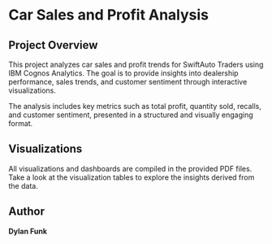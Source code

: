 # Car Sales and Profit Analysis

## Project Overview
This project analyzes car sales and profit trends for SwiftAuto Traders using IBM Cognos Analytics. The goal is to provide insights into dealership performance, sales trends, and customer sentiment through interactive visualizations.

The analysis includes key metrics such as total profit, quantity sold, recalls, and customer sentiment, presented in a structured and visually engaging format.

## Visualizations
All visualizations and dashboards are compiled in the provided PDF files. Take a look at the visualization tables to explore the insights derived from the data.

## Author
**Dylan Funk**
